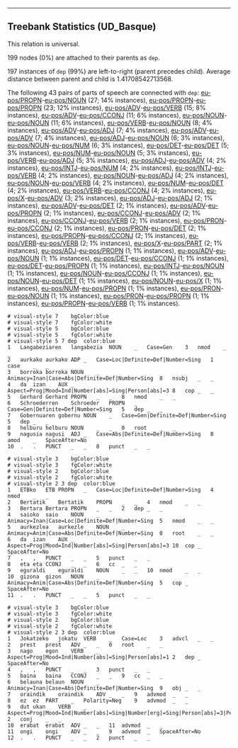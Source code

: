 

--------------------------------------------------------------------------------

## Treebank Statistics (UD_Basque)

This relation is universal.

199 nodes (0%) are attached to their parents as `dep`.

197 instances of `dep` (99%) are left-to-right (parent precedes child).
Average distance between parent and child is 1.41708542713568.

The following 43 pairs of parts of speech are connected with `dep`: [eu-pos/PROPN]()-[eu-pos/NOUN]() (27; 14% instances), [eu-pos/PROPN]()-[eu-pos/PROPN]() (23; 12% instances), [eu-pos/ADV]()-[eu-pos/VERB]() (15; 8% instances), [eu-pos/ADV]()-[eu-pos/CCONJ]() (11; 6% instances), [eu-pos/NOUN]()-[eu-pos/NOUN]() (11; 6% instances), [eu-pos/VERB]()-[eu-pos/NOUN]() (8; 4% instances), [eu-pos/ADV]()-[eu-pos/ADJ]() (7; 4% instances), [eu-pos/ADV]()-[eu-pos/ADV]() (7; 4% instances), [eu-pos/ADJ]()-[eu-pos/NOUN]() (6; 3% instances), [eu-pos/NOUN]()-[eu-pos/NUM]() (6; 3% instances), [eu-pos/DET]()-[eu-pos/DET]() (5; 3% instances), [eu-pos/NUM]()-[eu-pos/NOUN]() (5; 3% instances), [eu-pos/VERB]()-[eu-pos/ADJ]() (5; 3% instances), [eu-pos/ADJ]()-[eu-pos/ADV]() (4; 2% instances), [eu-pos/INTJ]()-[eu-pos/NUM]() (4; 2% instances), [eu-pos/INTJ]()-[eu-pos/VERB]() (4; 2% instances), [eu-pos/NOUN]()-[eu-pos/ADJ]() (4; 2% instances), [eu-pos/NOUN]()-[eu-pos/VERB]() (4; 2% instances), [eu-pos/NUM]()-[eu-pos/DET]() (4; 2% instances), [eu-pos/VERB]()-[eu-pos/CCONJ]() (4; 2% instances), [eu-pos/X]()-[eu-pos/ADV]() (3; 2% instances), [eu-pos/ADJ]()-[eu-pos/ADJ]() (2; 1% instances), [eu-pos/ADV]()-[eu-pos/DET]() (2; 1% instances), [eu-pos/ADV]()-[eu-pos/PROPN]() (2; 1% instances), [eu-pos/CCONJ]()-[eu-pos/ADV]() (2; 1% instances), [eu-pos/CCONJ]()-[eu-pos/VERB]() (2; 1% instances), [eu-pos/PRON]()-[eu-pos/CCONJ]() (2; 1% instances), [eu-pos/PRON]()-[eu-pos/DET]() (2; 1% instances), [eu-pos/PROPN]()-[eu-pos/CCONJ]() (2; 1% instances), [eu-pos/VERB]()-[eu-pos/VERB]() (2; 1% instances), [eu-pos/X]()-[eu-pos/PART]() (2; 1% instances), [eu-pos/ADJ]()-[eu-pos/PROPN]() (1; 1% instances), [eu-pos/ADV]()-[eu-pos/NOUN]() (1; 1% instances), [eu-pos/DET]()-[eu-pos/CCONJ]() (1; 1% instances), [eu-pos/DET]()-[eu-pos/PROPN]() (1; 1% instances), [eu-pos/INTJ]()-[eu-pos/NOUN]() (1; 1% instances), [eu-pos/NOUN]()-[eu-pos/CCONJ]() (1; 1% instances), [eu-pos/NOUN]()-[eu-pos/DET]() (1; 1% instances), [eu-pos/NOUN]()-[eu-pos/X]() (1; 1% instances), [eu-pos/NUM]()-[eu-pos/PROPN]() (1; 1% instances), [eu-pos/PRON]()-[eu-pos/NOUN]() (1; 1% instances), [eu-pos/PRON]()-[eu-pos/PROPN]() (1; 1% instances), [eu-pos/PROPN]()-[eu-pos/VERB]() (1; 1% instances).


~~~ conllu
# visual-style 7	bgColor:blue
# visual-style 7	fgColor:white
# visual-style 5	bgColor:blue
# visual-style 5	fgColor:white
# visual-style 5 7 dep	color:blue
1	Langabeziaren	langabezia	NOUN	_	Case=Gen	3	nmod	_	_
2	aurkako	aurkako	ADP	_	Case=Loc|Definite=Def|Number=Sing	1	case	_	_
3	borroka	borroka	NOUN	_	Animacy=Inan|Case=Abs|Definite=Def|Number=Sing	8	nsubj	_	_
4	da	izan	AUX	_	Aspect=Prog|Mood=Ind|Number[abs]=Sing|Person[abs]=3	8	cop	_	_
5	Gerhard	Gerhard	PROPN	_	_	8	nmod	_	_
6	Schroederren	Schroeder	PROPN	_	Case=Gen|Definite=Def|Number=Sing	5	dep	_	_
7	Gobernuaren	gobernu	NOUN	_	Case=Gen|Definite=Def|Number=Sing	5	dep	_	_
8	helburu	helburu	NOUN	_	_	0	root	_	_
9	nagusia	nagusi	ADJ	_	Case=Abs|Definite=Def|Number=Sing	8	amod	_	SpaceAfter=No
10	.	.	PUNCT	_	_	8	punct	_	_

~~~


~~~ conllu
# visual-style 3	bgColor:blue
# visual-style 3	fgColor:white
# visual-style 2	bgColor:blue
# visual-style 2	fgColor:white
# visual-style 2 3 dep	color:blue
1	ETBko	ETB	PROPN	_	Case=Loc|Definite=Def|Number=Sing	4	nmod	_	_
2	Bertatik	Bertatik	PROPN	_	_	4	nmod	_	_
3	Bertara	Bertara	PROPN	_	_	2	dep	_	_
4	saioko	saio	NOUN	_	Animacy=Inan|Case=Loc|Definite=Def|Number=Sing	5	nmod	_	_
5	aurkezlea	aurkezle	NOUN	_	Animacy=Anim|Case=Abs|Definite=Def|Number=Sing	0	root	_	_
6	da	izan	AUX	_	Aspect=Prog|Mood=Ind|Number[abs]=Sing|Person[abs]=3	10	cop	_	SpaceAfter=No
7	,	,	PUNCT	_	_	5	punct	_	_
8	eta	eta	CCONJ	_	_	6	cc	_	_
9	eguraldi	eguraldi	NOUN	_	_	10	nmod	_	_
10	gizona	gizon	NOUN	_	Animacy=Anim|Case=Abs|Definite=Def|Number=Sing	5	cop	_	SpaceAfter=No
11	.	.	PUNCT	_	_	5	punct	_	_

~~~


~~~ conllu
# visual-style 3	bgColor:blue
# visual-style 3	fgColor:white
# visual-style 2	bgColor:blue
# visual-style 2	fgColor:white
# visual-style 2 3 dep	color:blue
1	Jokatzeko	jokatu	VERB	_	Case=Loc	3	advcl	_	_
2	prest	prest	ADV	_	_	0	root	_	_
3	nago	egon	VERB	_	Aspect=Prog|Mood=Ind|Number[abs]=Sing|Person[abs]=1	2	dep	_	SpaceAfter=No
4	,	,	PUNCT	_	_	3	punct	_	_
5	baina	baina	CCONJ	_	_	9	cc	_	_
6	belauna	belaun	NOUN	_	Animacy=Inan|Case=Abs|Definite=Def|Number=Sing	9	obj	_	_
7	oraindik	oraindik	ADV	_	_	9	advmod	_	_
8	ez	ez	PART	_	Polarity=Neg	9	advmod	_	_
9	dut	ukan	VERB	_	Aspect=Prog|Mood=Ind|Number[abs]=Sing|Number[erg]=Sing|Person[abs]=3|Person[erg]=1	2	conj	_	_
10	erabat	erabat	ADV	_	_	11	advmod	_	_
11	ongi	ongi	ADV	_	_	9	advmod	_	SpaceAfter=No
12	.	.	PUNCT	_	_	2	punct	_	_

~~~


